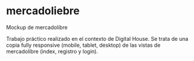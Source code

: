 # mercadoliebre
Mockup de mercadolibre

Trabajo práctico realizado en el contexto de Digital House.
Se trata de una copia fully responsive (mobile, tablet, desktop) de las vistas de mercadolibre (index, registro y login).
